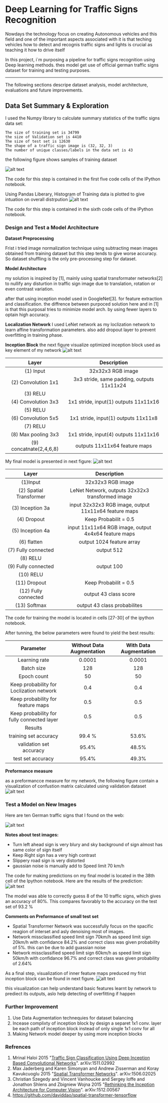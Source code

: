 # Deep Learning for Traffic Signs Recognition

Nowdays the technology focus on creating  Autonomous vehicles and this field and one of the important aspects associated with it is that teching vehicles how to detect and recognis traffic signs and lights is crucial as teaching it how to drive itself

In this project, i`m purposing a pipeline for traffic signs recognition using Deep learning methods. thes model get use of official german traffic signs dataset for training and testing purposes. 


---

The following sections descripe dataset analysis, model architecture, evaluations and future improvements.

[//]: # (Image References)

[image1]: ./readme_images/dataset_samples.png "Dataset Samples Visualization"
[image2]: ./readme_images/dataset_hist.png "Training Dataset Histogram"
[image3]: ./readme_images/confusion_matrix.png "Confustion matrix of validation dataset"
[image4]: ./readme_images/test_samples.png "Test Samples"
[image5]: ./readme_images/test_samples_reuslts.png "Test Samples Results "
[image6]: ./readme_images/inception_layer_featuremaps.png "Featuremaps visualization of Inception layer 1"
[image7]: ./readme_images/inception_block.png "Inception Block"
[image8]: ./readme_images/Network_model.png "Network Model"


## Data Set Summary & Exploration


I used the Numpy library to calculate summary statistics of the traffic signs data set:

    The size of training set is 34799
    the size of Validation set is 4410
    The size of test set is 12630
    The shape of a traffic sign image is (32, 32, 3)
    The number of unique classes/labels in the data set is 43

the following figure shows samples of training dataset

![alt text][image1]

The code for this step is contained in the first five code cells of the IPython notebook.

Using Pandas Liberary, Histogram of Training data is plotted to give intuation on overall distrpution 
![alt text][image2]

The code for this step is contained in the sixth code cells of the IPython notebook.


### Design and Test a Model Architecture

__Dataset Preprocessing__

Frist i tried image normalization technique using subtracting mean images obtained from training dataset but this step tends to give worse accuracy.
So dataset shuffling is the only pre-processing step for dataset.

__Model Architecture__

my solution is inspired by [1], mainly using spatial transformater networks[2] to nullify any disturtion in traffic sign image due to translation, rotation or even contrast variation.

after that using inception model used in GoogleNet[3]. for feature extraction and classification. the diffrence between purpoced solution here and in [1] is that this purposal tries to minimize model arch. by using fewer layers to optain high accuracy.


__**Localization Network**__
I used LeNet network as my loclization network to learn affine transformation parameters. also add dropout layer to prevent overfitting in training phase.

__**Inception Block**__
the next figure visualize optimized inception block used as key element of my network
![alt text][image7]

| Layer         		|     Description	        					| 
|:---------------------:|:---------------------------------------------:| 
| (1) Input         		| 32x32x3 RGB image   							| 
| (2) Convolution 1x1     	| 3x3 stride, same padding, outputs 11x11x24 	|
| (3) RELU					|												|
| (4) Convolution 3x3	    | 1x1 stride, input(1)  outputs 11x11x16   		|
| (5) RELU					|												|
| (6) Convolution 5x5		| 1x1 stride, input(1)  outputs 11x11x8   		|
| (7) RELU					|												|
| (8) Max pooling 3x3      	| 1x1 stride, input(4)  outputs 11x11x16 		|
| (9) concatnate(2,4,6,8)	| outputs 11x11x64 feature maps					|


My final model is presented in next figure:
![alt text][image8]

| Layer         		|     Description	        					| 
|:---------------------:|:---------------------------------------------:| 
| (1)Input         		| 32x32x3 RGB image   							| 
| (2) Spatial Transformer| LeNet Network, outputs 32x32x3 transformed image|
| (3) Inception 3a		| input 32x32x3 RGB image, output 11x11x64 feature maps|
| (4) Dropout			| Keep Probabilit = 0.5							|
| (5) Inception 4a		| input 11x11x64 RGB image, output 4x4x64 feature maps|
| (6) flatten			| output 1024 feature array						|
| (7) Fully connected	| output 512    								|
| (8) RELU					|												|
| (9) Fully connected		| output 100   									|
| (10) RELU					|												|
| (11) Dropout			| Keep Probabilit = 0.5							|
| (12) Fully connected		| output 43 class score        									|
| (13) Softmax				| output 43 class probabilites        									|



The code for training the model is located in  cells  [27-30] of the ipython notebook. 

After tunning, the below parameters were found to yield the best results:

| Parameter         						| Without Data Augmentation	| With Data Augmentation |
|:-----------------------------------------:|:-------------------------:|:----------------------:| 
| Learning rate        						| 0.0001   					| 	0.0001|
| Batch size        						| 128   					| 	128|
| Epoch count        						| 50   						| 	50|
| Keep probability for Loclization network  | 0.4   					| 	0.4|
| Keep probability for feature maps        	| 0.5   					| 	0.5	|
| Keep probability for fully connected layer| 0.5  						| 	0.5	|
| Results        							|    						| 		|
| training set accuracy        				| 99.4 %					| 53.6%		|	
| validation set accuracy        			| 95.4%						| 48.5%	|
| test set accuracy        					| 95.4%						| 49.3%			|


__Preformance measure__

as a preformancce measure for my network, the following figure contain a visualization of confustion matrix calculated using validation dataset
![alt text][image3]


### Test a Model on New Images

Here are ten German traffic signs that I found on the web:

![alt text][image4]

__Notes about test images:__
* Turn left ahead sign is very blury and sky background of sign almost has same color of sign itself
* Keep Right sign has a very high contrast
* Slippery road sign is very distorted 
* gaussian noise is manually add to Speed limit 70 km/h  

The code for making predictions on my final model is located in the 38th cell of the Ipython notebook.
Here are the results of the prediction:
![alt text][image5]

The model was able to correctly guess 8 of the 10 traffic signs, which gives an accuracy of 80%. This compares favorably to the accuracy on the test set of 93.2 %

__**Comments on Preformance of small test set**__

* Spatial Transformer Network was successfully focus on the spacific reagion of interset and asly denoising most of images.
* Network missclassified speed limit sign 70km/h as speed limit sign 20km/h with confidance 84.2% and correct class was given probability of 5%. this can be due to add guassian noise 
* Network missclassified speed limit sign 60km/h as speed limit sign 50km/h with confidance 96.7% and correct class was given probability of 2.64%

As a final step, visualization of inner feature maps preduced my frist inception block can be found in next figure.
![alt text][image6]

this visualization can help understand basic features learnt by network to prediect its outputs, aslo help detecting of overfitting if happen 

### Further Improvement

1. Use Data Augmentation technequies for dataset balancing 
2. Incease complixty of inception block by design a separet 1x1 conv. layer be each path of inception block instead of only single 1x1 conv for all
3. Making Network model deeper by using more inception blocks 


### Refrences

1. Mrinal Haloi 2015 "[Traffic Sign Classification Using Deep Inception Based Convolutional Networks](https://arxiv.org/abs/1511.02992)". arXiv:1511.02992
2. Max Jaderberg and Karen Simonyan and Andrew Zisserman and Koray Kavukcuoglu 2015 "[Spatial Transformer Networks](https://arxiv.org/abs/1506.02025)". arXiv:1506.02025
3. Christian Szegedy and Vincent Vanhoucke and Sergey Ioffe and Jonathon Shlens and Zbigniew Wojna 2015 "[Rethinking the Inception Architecture for Computer Vision](https://arxiv.org/abs/1512.00567)". arXiv:1512.00567
4. https://github.com/daviddao/spatial-transformer-tensorflow
